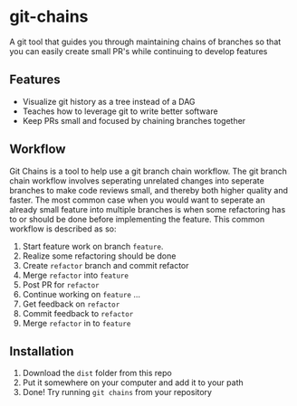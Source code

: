 # git-chains
A git tool that guides you through maintaining chains of branches so that you can easily create small PR's while continuing to develop features

## Features
* Visualize git history as a tree instead of a DAG
* Teaches how to leverage git to write better software 
* Keep PRs small and focused by chaining branches together

## Workflow
Git Chains is a tool to help use a git branch chain workflow. The git branch chain workflow involves seperating unrelated changes into seperate branches to make code reviews small, and thereby both higher quality and faster. The most common case when you would want to seperate an already small feature into multiple branches is when some refactoring has to or should be done before implementing the feature. This common workflow is described as so:

1. Start feature work on branch `feature`.
2. Realize some refactoring should be done
3. Create `refactor` branch and commit refactor
4. Merge `refactor` into `feature`
5. Post PR for `refactor`
6. Continue working on `feature`
...
7. Get feedback on `refactor`
8. Commit feedback to `refactor`
9. Merge `refactor` in to `feature`

## Installation
1. Download the `dist` folder from this repo
2. Put it somewhere on your computer and add it to your path
3. Done! Try running `git chains` from your repository
